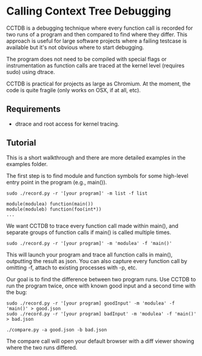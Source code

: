 Calling Context Tree Debugging
=========

CCTDB is a debugging technique where every function call is recorded for two runs of a program and then compared to find where they differ. This approach is useful for large software projects where a failing testcase is available but it's not obvious where to start debugging.

The program does not need to be compiled with special flags or instrumentation as function calls are traced at the kernel level (requires sudo) using dtrace.

CCTDB is practical for projects as large as Chromium. At the moment, the code is quite fragile (only works on OSX, if at all, etc).

Requirements
---------
  - dtrace and root access for kernel tracing.

Tutorial
---------
This is a short walkthrough and there are more detailed examples in the examples folder.

The first step is to find module and function symbols for some high-level entry point in the program (e.g., main()).
```
sudo ./record.py -r '[your program]' -m list -f list

module(modulea) function(main())
module(moduleb) function(foo(int*))
...
```

We want CCTDB to trace every function call made within main(), and separate groups of function calls if main() is called multiple times.
```
sudo ./record.py -r '[your program]' -m 'modulea' -f 'main()'
```

This will launch your program and trace all function calls in main(), outputting the result as json. You can also capture every function call by omitting -f, attach to existing processes with -p, etc.

Our goal is to find the difference between two program runs. Use CCTDB to run the program twice, once with known good input and a second time with the bug:
```
sudo ./record.py -r '[your program] goodInput' -m 'modulea' -f 'main()' > good.json
sudo ./record.py -r '[your program] badInput' -m 'modulea' -f 'main()' > bad.json

./compare.py -a good.json -b bad.json
```
The compare call will open your default browser with a diff viewer showing where the two runs differed.
